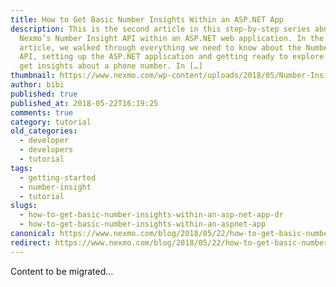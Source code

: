 ```yaml
---
title: How to Get Basic Number Insights Within an ASP.NET App
description: This is the second article in this step-by-step series about
  Nexmo’s Number Insight API within an ASP.NET web application. In the first
  article, we walked through everything we need to know about the Number Insight
  API, setting up the ASP.NET application and getting ready to explore how to
  get insights about a phone number. In […]
thumbnail: https://www.nexmo.com/wp-content/uploads/2018/05/Number-Insight-Nexmo-02.png
author: bibi
published: true
published_at: 2018-05-22T16:19:25
comments: true
category: tutorial
old_categories:
  - developer
  - developers
  - tutorial
tags:
  - getting-started
  - number-insight
  - tutorial
slugs:
  - how-to-get-basic-number-insights-within-an-asp-net-app-dr
  - how-to-get-basic-number-insights-within-an-aspnet-app
canonical: https://www.nexmo.com/blog/2018/05/22/how-to-get-basic-number-insights-within-an-asp-net-app-dr
redirect: https://www.nexmo.com/blog/2018/05/22/how-to-get-basic-number-insights-within-an-asp-net-app-dr
---
```

Content to be migrated...